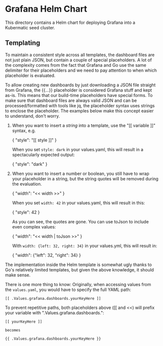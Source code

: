 # Grafana Helm Chart

This directory contains a Helm chart for deploying Grafana into
a Kubermatic seed cluster.

## Templating

To maintain a consistent style across all templates, the dashboard
files are not just plain JSON, but contain a couple of special
placeholders. A lot of the complexity comes from the fact that
Grafana and Go use the same delimiter for their placeholders and we
need to pay attention to when which placeholder is evaluated.

To allow creating new dashboards by just downloading a JSON file
straight from Grafana, the {{...}} placeholder is considered Grafana
stuff and kept as-is.
This means that our build-time placeholders have special forms.
To make sure that dashboard files are always valid JSON and can be
processed/formatted with tools like jq, the placeholder syntax uses
strings to enclose the placeholder. The examples below make this
concept easier to understand, don't worry.

  1. When you want to insert a *string* into a template, use the
     "[[ variable ]]" syntax, e.g.

     {
       "style": "[[ style ]]"
     }

     When you set `style: dark` in your values.yaml, this will
     result in a spectacularly expected output:

     {
       "style": "dark"
     }

  2. When you want to insert a number or boolean, you still have
     to wrap your placeholder in a string, but the string quotes
     will be removed during the evaluation.

     {
       "width": "<< width >>"
     }

     When you set `width: 42` in your values.yaml, this will
     result in this:

     {
       "style": 42
     }

     As you can see, the quotes are gone. You can use toJson to
     include even complex values:

     {
       "width": "<< width | toJson >>"
     }

     With `width: {left: 32, right: 34}` in your values.yml, this
     will result in:

     {
       "width": {"left": 32, "right": 34}
     }

The implementation inside the Helm template is somewhat ugly
thanks to Go's relatively limited templates, but given the above
knowledge, it should make sense.

There is one more thing to know: Originally, when accessing values
from the `values.yaml`, you would have to specify the full YAML path:

    [[ .Values.grafana.dashboards.yourKeyHere ]]

To prevent repetitive paths, both placeholders above ([[ and <<)
will prefix your variable with ".Values.grafana.dashboards.":

    [[ yourKeyHere ]]

    becomes

    {{ .Values.grafana.dashboards.yourKeyHere }}
